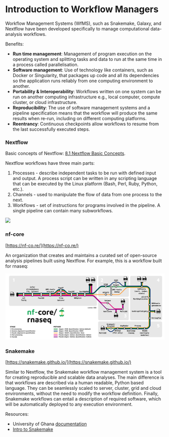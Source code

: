 # Introduction to Workflow Managers

Workflow Management Systems (WfMS), such as Snakemake, Galaxy, and Nextflow have been developed specifically to manage computational data-analysis workflows.

Benefits:

- **Run time management**: Management of program execution on the operating system and splitting tasks and data to run at the same time in a process called parallelisation.  
- **Software management**: Use of technology like containers, such as Docker or Singularity, that packages up code and all its dependencies so the application runs reliably from one computing environment to another.  
- **Portability & Interoperability**: Workflows written on one system can be run on another computing infrastructure e.g., local computer, compute cluster, or cloud infrastructure.  
- **Reproducibility**: The use of software management systems and a pipeline specification means that the workflow will produce the same results when re-run, including on different computing platforms.  
- **Reentrancy**: Continuous checkpoints allow workflows to resume from the last successfully executed steps.

### Nextflow 

Basic concepts of Nextflow: [8.1 Nextflow Basic Concepts](https://avantonder.github.io/Ghana_course/materials/08-workflow_managers/8.1-workflow_managers.html#nextflow-basic-concepts).

Nextflow workflows have three main parts:  

1. Processes - describe independent tasks to be run with defined input and output. A process script can be written in any scripting language that can be executed by the Linux platform (Bash, Perl, Ruby, Python, etc.).      
2. Channels - used to manipulate the flow of data from one process to the next.   
3. Workflows - set of instructions for programs involved in the pipeline. A single pipeline can contain many subworkflows. 

![](https://avantonder.github.io/Ghana_course/materials/fig/channel-process_fqc.png)

### nf-core 

[https://nf-co.re/](https://nf-co.re/)

An organization that creates and maintains a curated set of open-source analysis pipelines built using Nextflow. For example, this is a workflow built for rnaseq:

![](https://raw.githubusercontent.com/nf-core/rnaseq/3.8.1/docs/images/nf-core-rnaseq_metro_map_grey.png)

### Snakemake 

[https://snakemake.github.io/](https://snakemake.github.io/)

Similar to Nextflow, the Snakemake workflow management system is a tool for creating reproducible and scalable data analyses. The main difference is that workflows are described via a human readable, Python based language. They can be seamlessly scaled to server, cluster, grid and cloud environments, without the need to modify the workflow definition. Finally, Snakemake workflows can entail a description of required software, which will be automatically deployed to any execution environment.

Resources:  

- University of Ghana [documentation](https://avantonder.github.io/Ghana_course/materials/08-workflow_managers/8.1-workflow_managers.html)    
- [Intro to Snakemake](https://ngs-docs.github.io/2023-snakemake-book-draft/intro.html)